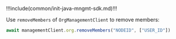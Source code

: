 !!!include(common/init-java-mngmt-sdk.md)!!!

Use `removeMembers` of `OrgManagementClient` to remove members:

```javascript
await managementClient.org.removeMembers("NODEID", ["USER_ID"])
```
